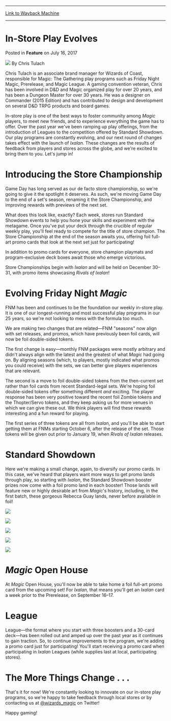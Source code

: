 
---
[Link to Wayback Machine](https://web.archive.org/web/20170717160736/http://magic.wizards.com/en/articles/archive/feature/store-play-evolves-2017-07-16)

[_metadata_:author]:- "Chris Tulach"
[_metadata_:description]:- "Our play programs are constantly evolving, and our next round of changes takes effect with the launch of Ixalan."
[_metadata_:generator]:- "Drupal 7 (http://drupal.org)"
[_metadata_:publish_date]:- "2017-07-16"
[_metadata_:title]:- "In-Store Play Evolves"
[_metadata_:wayback_capture_timestamp]:- "2017-07-17 16:07:36+00:00"
[_metadata_:wayback_raw_url]:- "https://web.archive.org/web/20170717160736id_/http://magic.wizards.com/en/articles/archive/feature/store-play-evolves-2017-07-16"
[_metadata_:wayback_url]:- "http://magic.wizards.com/en/articles/archive/feature/store-play-evolves-2017-07-16"
---


In-Store Play Evolves
=====================



 Posted in **Feature**
 on July 16, 2017 






![](https://media.magic.wizards.com/styles/auth_small/public/images/person/authorpic_Chris_Tulach.jpg)
By Chris Tulach




 Chris Tulach is an associate brand manager for Wizards of Coast, responsible for Magic: The Gathering play programs such as Friday Night Magic, Prerelease, and Magic League. A gaming convention veteran, Chris has been involved in D&D and Magic organized play for over 20 years, and has been a Dungeon Master for over 30 years. He was a designer on Commander (2015 Edition) and has contributed to design and development on several D&D TRPG products and board games. 






In-store play is one of the best ways to foster community among *Magic* players, to meet new friends, and to experience everything the game has to offer. Over the past year we've been ramping up play offerings, from the introduction of Leagues to the competition offered by Standard Showdown. Our play programs are constantly evolving, and our next round of changes takes effect with the launch of *Ixalan.* These changes are the results of feedback from players and stores across the globe, and we're excited to bring them to you. Let's jump in!


Introducing the Store Championship
==================================


Game Day has long served as our de facto store championship, so we're going to give it the spotlight it deserves. As such, we're moving Game Day to the end of a set's season, renaming it the Store Championship, and improving rewards with previews of the next set.


What does this look like, exactly? Each week, stores run Standard Showdown events to help you hone your skills and experiment with the metagame. Once you've put your deck through the crucible of regular weekly play, you'll feel ready to compete for the title of store champion. The Store Championship at the end of the season awaits you, offering foil full-art promo cards that look at the next set just for participating!


In addition to promo cards for everyone, store champion playmats and program-exclusive deck boxes await those who emerge victorious.


Store Championships begin with *Ixalan* and will be held on December 30–31, with promo items showcasing *Rivals of Ixalan*!


Evolving Friday Night *Magic*
=============================


FNM has been and continues to be the foundation our weekly in-store play. It is one of our longest-running and most successful play programs in our 25 years, so we're not looking to mess with the formula too much.


We are making two changes that are related—FNM "seasons" now align with set releases, and promos, which have previously been foil cards, will now be foil double-sided tokens.


The first change is easy—monthly FNM packages were mostly arbitrary and didn't always align with the latest and the greatest of what *Magic* had going on. By aligning seasons (which, to players, mostly indicated what promos you could receive) with the sets, we can better give players experiences that are relevant.


The second is a move to foil double-sided tokens from the then-current set rather than foil cards from recent Standard-legal sets. We're hoping foil double-sided tokens offer something different *and* exciting. The player response has been very positive toward the recent foil Zombie tokens and the Thopter/Servo tokens, and they keep asking us for more venues in which we can give these out. We think players will find these rewards interesting and a fun reward for playing.


The first series of three tokens are all from *Ixalan*, and you'll be able to start getting them at FNMs starting October 6, after the release of the set. Those tokens will be given out prior to January 19, when *Rivals of Ixalan* releases.


Standard Showdown
=================


Here we're making a small change, again, to diversify our promo cards. In this case, we've heard that players want more ways to get promo lands through play, so starting with *Ixalan*, the Standard Showdown booster prizes now come with a foil promo land in each booster! Those lands will feature new or highly desirable art from *Magic*'s history, including, in the first batch, these gorgeous Rebecca Guay lands, never before available in foil!


![](https://media.wizards.com/2017/images/daily/2UEmHwRUYt_w.png)


![](https://media.wizards.com/2017/images/daily/VbBNWrxvRl_u.png)


![](https://media.wizards.com/2017/images/daily/v2IOOcaL75_b.png)


![](https://media.wizards.com/2017/images/daily/P2KnKrZkST_r.png)


![](https://media.wizards.com/2017/images/daily/pmqhPzdtZt_g.png)


*Magic* Open House
==================


At *Magic* Open House, you'll now be able to take home a foil full-art promo card from the upcoming set! For *Ixalan,* that means you'll get an *Ixalan* card a week prior to the Prerelease, on September 16–17.


League
======


League—the format where you start with three boosters and a 30-card deck—has been rolled out and amped up over the past year as it continues to gain traction. So, to continue improvements to the program, we're adding a promo card just for participating! You'll start receiving a promo card when participating in *Ixalan* Leagues (while supplies last at local, participating stores).


The More Things Change . . .
============================


That's it for now! We're constantly looking to innovate on our in-store play programs, so we're happy to take feedback through local stores or by contacting us at [@wizards\_magic](http://www.twitter.com/wizards_magic) on Twitter!


Happy gaming!







